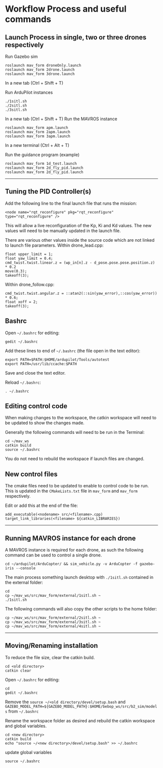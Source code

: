 # Workflow Process and useful commands

## Launch Process in single, two or three drones respectively

Run Gazebo sim
```
roslaunch mav_form droneOnly.launch
roslaunch mav_form 2drone.launch
roslaunch mav_form 3drone.launch
```
In a new tab (Ctrl + Shift + T)

Run ArduPilot instances
```
./1sitl.sh
./2sitl.sh
./3sitl.sh
```
In a new tab (Ctrl + Shift + T)
Run the MAVROS instance
```
roslaunch mav_form apm.launch
roslaunch mav_form 2apm.launch
roslaunch mav_form 3apm.launch
```
In a new terminal (Ctrl + Alt + T)

Run the guidance program (example)

```
roslaunch mav_form 1d_test.launch
roslaunch mav_form 2d_fly_pid.launch
roslaunch mav_form 2d_fly_pid.launch
```
---

## Tuning the PID Controller(s)
Add the following line to the final launch file that runs the mission:
```
<node name="rqt_reconfigure" pkg="rqt_reconfigure" type="rqt_reconfigure" />
```
This will allow a live reconfiguration of the Kp, Ki and Kd values. The new values will need to be manually updated in the launch file.

There are various other values inside the source code which are not linked to launch file parameters.
Within drone_lead.cpp:
```
float upper_limit = 1;
float yaw_limit = 0.4;
cmd_twist.twist.linear.z = (wp_in[n].z - d_pose.pose.pose.position.z) * 0.2
move(0.3);
takeoff(3);
```
Within drone_follow.cpp:
```
cmd_twist.twist.angular.z = ::atan2(::sin(yaw_error),::cos(yaw_error)) * 0.6;
float xoff = 2;
takeoff(3);
```

## Bashrc
Open `~/.bashrc` for editing:
```
gedit ~/.bashrc
```

Add these lines to end of `~/.bashrc` (the file open in the text editor):
```
export PATH=$PATH:$HOME/ardupilot/Tools/autotest
export PATH=/usr/lib/ccache:$PATH
```

Save and close the text editor.

Reload `~/.bashrc`:
```
. ~/.bashrc
```

## Editing control code

When making changes to the workspace, the catkin workspace will need to be updated to show the changes made.

Generally the following commands will need to be run in the Terminal:
```
cd ~/mav_ws
catkin build
source ~/.bashrc
```
You do not need to rebuild the workspace if launch files are changed.

## New control files

The cmake files need to be updated to enable to control code to be run. This is updated in the `CMakeLists.txt` file in `mav_form` and `mav_form` respectively.

Edit or add this at the end of the file:

```
add_executable(<nodename> src/<filename>.cpp)
target_link_libraries(<filename> ${catkin_LIBRARIES})
```
---
## Running MAVROS instance for each drone

A MAVROS instance is required for each drone, as such the following command can be used to control a single drone.

```
cd ~/ardupilot/ArduCopter/ && sim_vehicle.py -v ArduCopter -f gazebo-iris --console
```
The main process something launch desktop with `./1sitl.sh` contained in the external folder:
```
cd
cp ~/mav_ws/src/mav_form/external/1sitl.sh ~
./1sitl.sh
```
The following commands will also copy the other scripts to the home folder:
```
cp ~/mav_ws/src/mav_form/external/2sitl.sh ~
cp ~/mav_ws/src/mav_form/external/3sitl.sh ~
cp ~/mav_ws/src/mav_form/external/4sitl.sh ~
```
---
## Moving/Renaming installation

To reduce the file size, clear the catkin build.
```
cd <old directory>
catkin clear
```
Open `~/.bashrc` for editing:
```
cd
gedit ~/.bashrc
```
Remove the `source ~/<old directory/devel/setup.bash` and `GAZEBO_MODEL_PATH=${GAZEBO_MODEL_PATH}:$HOME/bebop_ws/src/b2_sim/models` from `~/.bashrc`

Rename the workspace folder as desired and rebuild the catkin workspace and global variables.
```
cd <new directory>
catkin build
echo "source ~/<new directory>/devel/setup.bash" >> ~/.bashrc
```
update global variables
```
source ~/.bashrc
```
